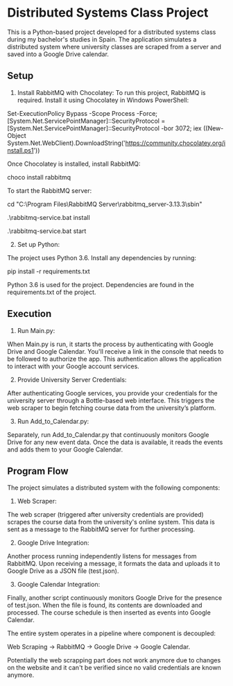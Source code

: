 # Distributed Systems Class Project

This is a Python-based project developed for a distributed systems class during my bachelor's studies in Spain. The application simulates a distributed system where university classes are scraped from a server and saved into a Google Drive calendar.

## Setup

1. Install RabbitMQ with Chocolatey:
To run this project, RabbitMQ is required. Install it using Chocolatey in Windows PowerShell:

Set-ExecutionPolicy Bypass -Scope Process -Force; [System.Net.ServicePointManager]::SecurityProtocol = [System.Net.ServicePointManager]::SecurityProtocol -bor 3072; iex ((New-Object System.Net.WebClient).DownloadString('https://community.chocolatey.org/install.ps1'))

Once Chocolatey is installed, install RabbitMQ:

choco install rabbitmq

To start the RabbitMQ server:

cd "C:\Program Files\RabbitMQ Server\rabbitmq_server-3.13.3\sbin"

.\rabbitmq-service.bat install

.\rabbitmq-service.bat start

2. Set up Python:

The project uses Python 3.6. Install any dependencies by running:

pip install -r requirements.txt

Python 3.6 is used for the project. Dependencies are found in the requirements.txt of the project.

## Execution
1. Run Main.py:

When Main.py is run, it starts the process by authenticating with Google Drive and Google Calendar. You'll receive a link in the console that needs to be followed to authorize the app. This authentication allows the application to interact with your Google account services.

2. Provide University Server Credentials:

After authenticating Google services, you provide your credentials for the university server through a Bottle-based web interface. This triggers the web scraper to begin fetching course data from the university’s platform.

3. Run Add_to_Calendar.py:

Separately, run Add_to_Calendar.py that continuously monitors Google Drive for any new event data. Once the data is available, it reads the events and adds them to your Google Calendar.

## Program Flow
The project simulates a distributed system with the following components:

1. Web Scraper:

The web scraper (triggered after university credentials are provided) scrapes the course data from the university's online system. This data is sent as a message to the RabbitMQ server for further processing.

2. Google Drive Integration:

Another process running independently listens for messages from RabbitMQ. Upon receiving a message, it formats the data and uploads it to Google Drive as a JSON file (test.json).

3. Google Calendar Integration:

Finally, another script continuously monitors Google Drive for the presence of test.json. When the file is found, its contents are downloaded and processed. The course schedule is then inserted as events into Google Calendar.

The entire system operates in a pipeline where component is decoupled:

Web Scraping → RabbitMQ → Google Drive → Google Calendar.

Potentially the web scrapping part does not work anymore due to changes on the website and it can't be verified since no valid credentials are known anymore.
